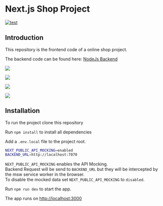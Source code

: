 # Next.js Shop Project


[![test](https://github.com/adsezai/shop-nextjs/actions/workflows/test.yml/badge.svg)](https://github.com/adsezai/shop-nextjs/actions/workflows/test.yml)

## Introduction

This repository is the frontend code of a online shop project.

The backend code can be found here: [NodeJs Backend](https://github.com/adsezai/shop-backend)

[<img src="https://adsezaistorage.blob.core.windows.net/adsezai/shop-index.PNG">](https://adsezaistorage.blob.core.windows.net/adsezai/shop-index.PNG)

[<img src="https://adsezaistorage.blob.core.windows.net/adsezai/shop-item.PNG">](https://adsezaistorage.blob.core.windows.net/adsezai/shop-index.PNG)

[<img src="https://adsezaistorage.blob.core.windows.net/adsezai/shop-login.PNG">](https://adsezaistorage.blob.core.windows.net/adsezai/shop-index.PNG)

[<img src="https://adsezaistorage.blob.core.windows.net/adsezai/shop-verkaufen.PNG">](https://adsezaistorage.blob.core.windows.net/adsezai/shop-index.PNG)

## Installation

To run the project clone this repository

Run `npm install` to install all dependencies

Add a `.env.local` file to the project root.

```bash
NEXT_PUBLIC_API_MOCKING=enabled
BACKEND_URL=http://localhost:7070
```

`NEXT_PUBLIC_API_MOCKING` enables the API Mocking.\
Backend Request will be send to `BACKEND_URL` but they will be intercepted by the msw service worker in the browser.\
To disable the mocked data set `NEXT_PUBLIC_API_MOCKING` to `disabled`.

Run `npm run dev` to start the app.

The app runs on [http://localhost:3000](http://localhost:3000)
